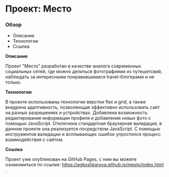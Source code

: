 # Проект: Место

### Обзор

* Описание
* Технологии
* Ссылка

**Описание**

Проект "Место" разработан в качестве аналога современных социальных сетей, где можно делиться фотографиями из путешетсвий, наблюдать за интересными понравившимися travel-блогерами и не только.

**Технологии**

В проекте использованы технологии верстки flex и grid, а также внедрена адаптивность, позволяющая эффективно использовать сайт на разных разрешениях и устройствах. Добавлена возможность редактирования информации профиля и добавления новых фото с помощью JavaScript. Отключена стандартная браузерная валидация, в данном проекте она реализуется посредством JavaScript. С помощью инструментов валидации и всплывающих ошибок упростился процесс взаимодействия с сайтом.

**Ссылка**

Проект уже опубликован на GitHub Pages, с ним вы можете ознакомиться по ссылке: https://agkoshkarova.github.io/mesto/index.html  .



